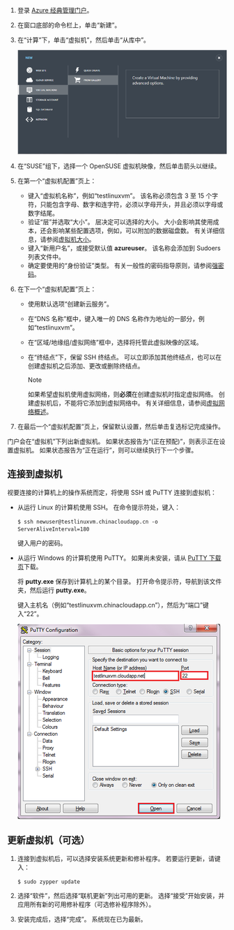 1. 登录 [Azure 经典管理门户](http://manage.windowsazure.cn)。  
2. 在窗口底部的命令栏上，单击“新建”。
3. 在“计算”下，单击“虚拟机”，然后单击“从库中”。

    ![新建虚拟机][Image1]
4. 在“SUSE”组下，选择一个 OpenSUSE 虚拟机映像，然后单击箭头以继续。
5. 在第一个“虚拟机配置”页上：

   * 键入“虚拟机名称”，例如“testlinuxvm”。 该名称必须包含 3 至 15 个字符，只能包含字母、数字和连字符，必须以字母开头，并且必须以字母或数字结尾。
   * 验证“层”并选取“大小”。 层决定可以选择的大小。 大小会影响其使用成本，还会影响某些配置选项，例如，可以附加的数据磁盘数。 有关详细信息，请参阅[虚拟机大小](../articles/virtual-machines/linux/sizes.md?toc=%2fvirtual-machines%2flinux%2ftoc.json)。
   * 键入“新用户名”，或接受默认值 **azureuser**。 该名称会添加到 Sudoers 列表文件中。
   * 确定要使用的“身份验证”类型。 有关一般性的密码指导原则，请参阅[强密码](http://msdn.microsoft.com/library/ms161962.aspx)。
6. 在下一个“虚拟机配置”页上：

   * 使用默认选项“创建新云服务”。
   * 在“DNS 名称”框中，键入唯一的 DNS 名称作为地址的一部分，例如“testlinuxvm”。
   * 在“区域/地缘组/虚拟网络”框中，选择将托管此虚拟映像的区域。
   * 在“终结点”下，保留 SSH 终结点。 可以立即添加其他终结点，也可以在创建虚拟机之后添加、更改或删除终结点。

     > [!NOTE]
     > 如果希望虚拟机使用虚拟网络，则**必须**在创建虚拟机时指定虚拟网络。 创建虚拟机后，不能将它添加到虚拟网络中。 有关详细信息，请参阅[虚拟网络概述](../articles/virtual-network/virtual-networks-overview.md)。
     > 
     > 
7. 在最后一个“虚拟机配置”页上，保留默认设置，然后单击复选标记完成操作。

门户会在“虚拟机”下列出新虚拟机。 如果状态报告为“(正在预配)”，则表示正在设置虚拟机。 如果状态报告为“正在运行”，则可以继续执行下一个步骤。

## <a name="connect-to-the-virtual-machine"></a>连接到虚拟机
视要连接的计算机上的操作系统而定，将使用 SSH 或 PuTTY 连接到虚拟机：

* 从运行 Linux 的计算机使用 SSH。 在命令提示符处，键入：

    `$ ssh newuser@testlinuxvm.chinacloudapp.cn -o ServerAliveInterval=180`

    键入用户的密码。
* 从运行 Windows 的计算机使用 PuTTY。 如果尚未安装，请从 [PuTTY 下载页][PuTTYDownload]下载。

    将 **putty.exe** 保存到计算机上的某个目录。 打开命令提示符，导航到该文件夹，然后运行 **putty.exe**。

    键入主机名（例如“testlinuxvm.chinacloudapp.cn”），然后为“端口”键入“22”。

    ![PuTTY 屏幕][Image6]  

## <a name="update-the-virtual-machine-optional"></a>更新虚拟机（可选）
1. 连接到虚拟机后，可以选择安装系统更新和修补程序。 若要运行更新，请键入：

    `$ sudo zypper update`
2. 选择“软件”，然后选择“联机更新”列出可用的更新。 选择“接受”开始安装，并应用所有新的可用修补程序（可选修补程序除外）。
3. 安装完成后，选择“完成”。  系统现在已为最新。

[PuTTYDownload]: http://www.puttyssh.org/download.html

[Image1]: ./media/create-and-configure-opensuse-vm-in-portal/CreateVM.png

[Image6]: ./media/create-and-configure-opensuse-vm-in-portal/putty.png